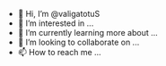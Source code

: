 - 👋 Hi, I’m @valigatotuS
- 👀 I’m interested in ...
- 🌱 I’m currently learning more about ...
- 💞️ I’m looking to collaborate on ...
- 📫 How to reach me ...

<!---
valigatotuS/valigatotuS is a ✨ special ✨ repository because its `README.md` (this file) appears on your GitHub profile.
You can click the Preview link to take a look at your changes.
--->
